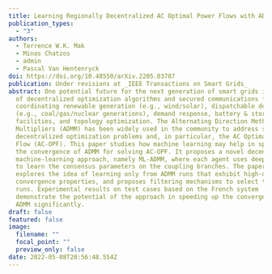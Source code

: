 ```yaml
---
title: Learning Regionally Decentralized AC Optimal Power Flows with ADMM
publication_types:
  - "3"
authors:
  - Terrence W.K. Mak
  - Minas Chatzos
  - admin
  - Pascal Van Hentenryck
doi: https://doi.org/10.48550/arXiv.2205.03787
publication: Under revisions at _IEEE Transactions on Smart Grids_
abstract: One potential future for the next generation of smart grids is the use
  of decentralized optimization algorithms and secured communications for
  coordinating renewable generation (e.g., wind/solar), dispatchable devices
  (e.g., coal/gas/nuclear generations), demand response, battery & storage
  facilities, and topology optimization. The Alternating Direction Method of
  Multipliers (ADMM) has been widely used in the community to address such
  decentralized optimization problems and, in particular, the AC Optimal Power
  Flow (AC-OPF). This paper studies how machine learning may help in speeding up
  the convergence of ADMM for solving AC-OPF. It proposes a novel decentralized
  machine-learning approach, namely ML-ADMM, where each agent uses deep learning
  to learn the consensus parameters on the coupling branches. The paper also
  explores the idea of learning only from ADMM runs that exhibit high-quality
  convergence properties, and proposes filtering mechanisms to select these
  runs. Experimental results on test cases based on the French system
  demonstrate the potential of the approach in speeding up the convergence of
  ADMM significantly.
draft: false
featured: false
image:
  filename: ""
  focal_point: ""
  preview_only: false
date: 2022-05-08T20:56:48.554Z
---
```

